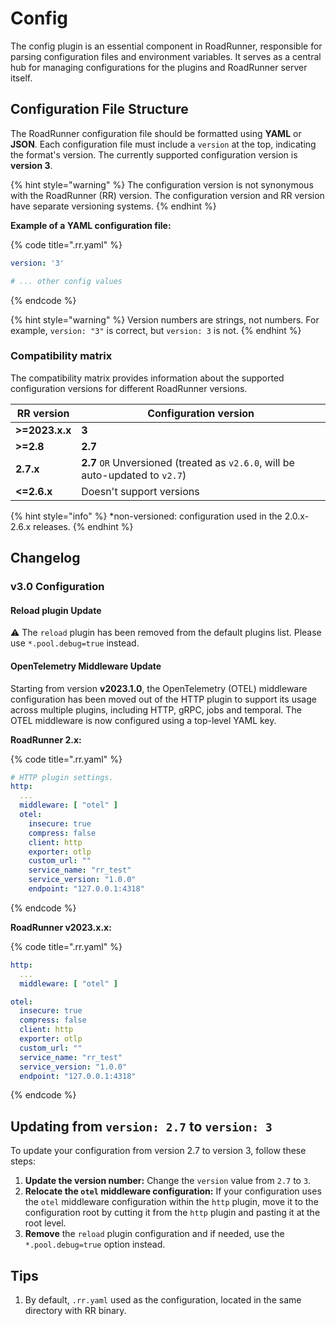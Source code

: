 # Config

The config plugin is an essential component in RoadRunner, responsible for parsing configuration files and environment
variables. It serves as a central hub for managing configurations for the plugins and RoadRunner server itself.

## Configuration File Structure

The RoadRunner configuration file should be formatted using **YAML** or **JSON**. Each configuration file must include
a `version` at the top, indicating the format's version. The currently supported configuration version is **version 3**.

{% hint style="warning" %}
The configuration version is not synonymous with the RoadRunner (RR) version. The configuration version and RR version
have separate versioning systems.
{% endhint %}

**Example of a YAML configuration file:**

{% code title=".rr.yaml" %}

```yaml
version: '3'

# ... other config values
```

{% endcode %}

{% hint style="warning" %}
Version numbers are strings, not numbers. For example, `version: "3"` is correct, but `version: 3` is not.
{% endhint %}

### Compatibility matrix

The compatibility matrix provides information about the supported configuration versions for different RoadRunner
versions.

| RR version     | Configuration version                                                          |
|----------------|--------------------------------------------------------------------------------|
| **>=2023.x.x** | **3**                                                                          |
| **>=2.8**      | **2.7**                                                                        |
| **2.7.x**      | **2.7** `OR` Unversioned (treated as `v2.6.0`, will be auto-updated to `v2.7`) |
| **<=2.6.x**    | Doesn't support versions                                                       |

{% hint style="info" %}
*non-versioned: configuration used in the 2.0.x-2.6.x releases.
{% endhint %}

## Changelog

### v3.0 Configuration

#### Reload plugin Update

⚠️ The `reload` plugin has been removed from the default plugins list. Please use `*.pool.debug=true` instead.

#### OpenTelemetry Middleware Update

Starting from version **v2023.1.0**, the OpenTelemetry (OTEL) middleware configuration has been moved out of the HTTP
plugin to support its usage across multiple plugins, including HTTP, gRPC, jobs and temporal. The OTEL middleware is now
configured using a top-level YAML key.

**RoadRunner 2.x:**

{% code title=".rr.yaml" %}

```yaml
# HTTP plugin settings.
http:
  ...
  middleware: [ "otel" ]
  otel:
    insecure: true
    compress: false
    client: http
    exporter: otlp
    custom_url: ""
    service_name: "rr_test"
    service_version: "1.0.0"
    endpoint: "127.0.0.1:4318"
```

{% endcode %}

**RoadRunner v2023.x.x:**

{% code title=".rr.yaml" %}

```yaml
http:
  ...
  middleware: [ "otel" ]

otel:
  insecure: true
  compress: false
  client: http
  exporter: otlp
  custom_url: ""
  service_name: "rr_test"
  service_version: "1.0.0"
  endpoint: "127.0.0.1:4318"
```

{% endcode %}

## Updating from `version: 2.7` to `version: 3`

To update your configuration from version 2.7 to version 3, follow these steps:

1. **Update the version number:** Change the `version` value from `2.7` to `3`.
2. **Relocate the `otel` middleware configuration:** If your configuration uses the `otel` middleware configuration
   within the `http` plugin, move it to the configuration root by cutting it from the `http` plugin and pasting it at
   the root level.
3. **Remove** the `reload` plugin configuration and if needed, use the `*.pool.debug=true` option instead.

## Tips

1. By default, `.rr.yaml` used as the configuration, located in the same directory with RR binary.
